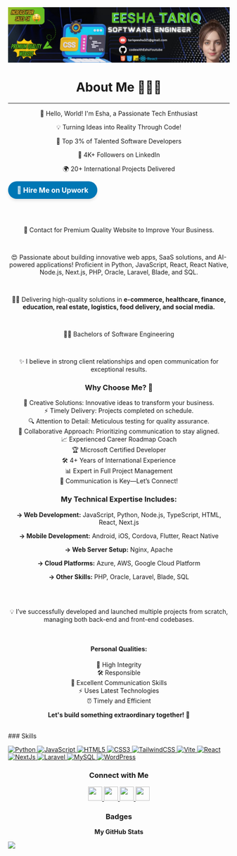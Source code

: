 <div style="display: flex; justify-content: center;">
  <img src="Professional LinkedIn Banner.png" width="800px" />
</div>

<h1 style="text-align: center;">About Me 👨‍💻✨</h1>
<hr />

<div style="text-align: center;">
  <p>🌟 Hello, World! I'm Esha, a Passionate Tech Enthusiast</p>
  <p>💡 Turning Ideas into Reality Through Code!</p>
  <p>🚀 Top 3% of Talented Software Developers</p>
  <p>👥 4K+ Followers on LinkedIn</p>
  <p>🌍 20+ International Projects Delivered</p>
</div>

<a href="https://www.upwork.com/freelancers/eeshat3" target="_blank" style="
  display: inline-block;
  background-color: #0077b5;
  color: white;
  padding: 10px 20px;
  border-radius: 25px;
  text-align: center;
  text-decoration: none;
  font-size: 16px;
  font-weight: bold;
  cursor: pointer;
  box-shadow: 0 4px 6px rgba(0, 0, 0, 0.1);
  transition: transform 0.2s, box-shadow 0.2s;
">
  🚀 Hire Me on Upwork
</a>

<br /><br />
<p style="text-align: center;">📍 Contact for Premium Quality Website to Improve Your Business.</p>
<br />
<p style="text-align: center;">😍 Passionate about building innovative web apps, SaaS solutions, and AI-powered applications! Proficient in Python, JavaScript, React, React Native, Node.js, Next.js, PHP, Oracle, Laravel, Blade, and SQL.</p>
<br />
<p style="text-align: center;">🙌🏻 Delivering high-quality solutions in <strong>e-commerce, healthcare, finance, education, real estate, logistics, food delivery, and social media.</strong></p>
<br />
<p style="text-align: center;">👨‍💻 Bachelors of Software Engineering </strong></p>
<br />
<p style="text-align: center;">✨ I believe in strong client relationships and open communication for exceptional results.</p>

<h3 style="text-align: center;">Why Choose Me? 🤔</h3>
<ul style="text-align: center; list-style-type: none; padding: 0;">
  <li>🌈 Creative Solutions: Innovative ideas to transform your business.</li>
  <li>⚡ Timely Delivery: Projects completed on schedule.</li>
  <li>🔍 Attention to Detail: Meticulous testing for quality assurance.</li>
  <li>🤝 Collaborative Approach: Prioritizing communication to stay aligned.</li>
  <li>📈 Experienced Career Roadmap Coach</li>
  <li>🏆 Microsoft Certified Developer</li>
  <li>🛠️ 4+ Years of International Experience</li>
  <li>📊 Expert in Full Project Management</li>
  <li>💬 Communication is Key—Let’s Connect!</li>
</ul>

<h3 style="text-align: center;">My Technical Expertise Includes:</h3>
<div style="text-align: center;">
  <p><strong>→ Web Development:</strong> JavaScript, Python, Node.js, TypeScript, HTML, React, Next.js</p>
  <p><strong>→ Mobile Development:</strong> Android, iOS, Cordova, Flutter, React Native</p>
  <p><strong>→ Web Server Setup:</strong> Nginx, Apache</p>
  <p><strong>→ Cloud Platforms:</strong> Azure, AWS, Google Cloud Platform</p>
  <p><strong>→ Other Skills:</strong> PHP, Oracle, Laravel, Blade, SQL</p>
</div>
<br /><br />

<p style="text-align: center;">💡 I’ve successfully developed and launched multiple projects from scratch, managing both back-end and front-end codebases.</p>
<br />

<h4 style="text-align: center;">Personal Qualities:</h4>
<ul style="text-align: center; list-style-type: none; padding: 0;">
  <li>🔑 High Integrity</li>  
  <li>🛠 Responsible</li>  
  <li>💬 Excellent Communication Skills</li>  
  <li>⚡ Uses Latest Technologies</li>  
  <li>⏰ Timely and Efficient</li>
</ul>

<p style="text-align: center;"><strong>Let's build something extraordinary together! 🌟</strong></p> 
<br /> 
### Skills

<p align="left">
  <a href="#" target="_blank" rel="noreferrer">
    <img src="https://raw.githubusercontent.com/danielcranney/readme-generator/main/public/icons/skills/python-colored.svg" width="36" height="36" alt="Python" />
  </a>
  <a href="https://developer.mozilla.org/en-US/docs/Web/JavaScript" target="_blank" rel="noreferrer">
    <img src="https://raw.githubusercontent.com/danielcranney/readme-generator/main/public/icons/skills/javascript-colored.svg" width="36" height="36" alt="JavaScript" />
  </a>
  <a href="https://developer.mozilla.org/en-US/docs/Glossary/HTML5" target="_blank" rel="noreferrer">
    <img src="https://raw.githubusercontent.com/danielcranney/readme-generator/main/public/icons/skills/html5-colored.svg" width="36" height="36" alt="HTML5" />
  </a>
  <a href="https://www.w3.org/TR/CSS/#css" target="_blank" rel="noreferrer">
    <img src="https://raw.githubusercontent.com/danielcranney/readme-generator/main/public/icons/skills/css3-colored.svg" width="36" height="36" alt="CSS3" />
  </a>
  <a href="https://tailwindcss.com/" target="_blank" rel="noreferrer">
    <img src="https://raw.githubusercontent.com/danielcranney/readme-generator/main/public/icons/skills/tailwindcss-colored.svg" width="36" height="36" alt="TailwindCSS" />
  </a>
  <a href="https://vitejs.dev/" target="_blank" rel="noreferrer">
    <img src="https://raw.githubusercontent.com/danielcranney/readme-generator/main/public/icons/skills/vite-colored.svg" width="36" height="36" alt="Vite" />
  </a>
  <a href="https://reactjs.org/" target="_blank" rel="noreferrer">
    <img src="https://raw.githubusercontent.com/danielcranney/readme-generator/main/public/icons/skills/react-colored.svg" width="36" height="36" alt="React" />
  </a>
  <a href="https://nextjs.org/docs" target="_blank" rel="noreferrer">
    <img src="https://raw.githubusercontent.com/danielcranney/readme-generator/main/public/icons/skills/nextjs-colored.svg" width="36" height="36" alt="NextJs" />
  </a>
  <a href="https://www.php.net/manual/en/intro.laravel.php" target="_blank" rel="noreferrer">
    <img src="https://raw.githubusercontent.com/danielcranney/readme-generator/main/public/icons/skills/laravel-colored.svg" width="36" height="36" alt="Laravel" />
  </a>
  <a href="https://www.mysql.com/" target="_blank" rel="noreferrer">
    <img src="https://raw.githubusercontent.com/danielcranney/readme-generator/main/public/icons/skills/mysql-colored.svg" width="36" height="36" alt="MySQL" />
  </a>

  <a href="https://wordpress.org/" target="_blank" rel="noreferrer">
    <img src="https://raw.githubusercontent.com/danielcranney/readme-generator/main/public/icons/skills/wordpress-colored.svg" width="36" height="36" alt="WordPress" />
  </a>
</p>


<h3 style="text-align: center;">Connect with Me</h3>
<p style="text-align: center;"> 
  <a href="https://www.github.com/codewithEshaYoutube" target="_blank" rel="noreferrer"> 
    <img src="https://raw.githubusercontent.com/danielcranney/readme-generator/main/public/icons/socials/github.svg" width="32" height="32" />
  </a> 
  <a href="https://www.linkedin.com/in/esha-tariqdev" target="_blank" rel="noreferrer"> 
    <img src="https://raw.githubusercontent.com/danielcranney/readme-generator/main/public/icons/socials/linkedin.svg" width="32" height="32" />
  </a> 
  <a href="https://stackoverflow.com/users/24487713/developer-esha" target="_blank" rel="noreferrer"> 
    <img src="https://raw.githubusercontent.com/danielcranney/readme-generator/main/public/icons/socials/stackoverflow.svg" width="32" height="32" />
  </a> 
  <a href="https://twitter.com/yourprofile" target="_blank" rel="noreferrer"> 
    <img src="https://raw.githubusercontent.com/danielcranney/readme-generator/main/public/icons/socials/twitter.svg" width="32" height="32" />
  </a>
</p>

<h3 style="text-align: center;">Badges</h3>
<p style="text-align: center;"><b>My GitHub Stats</b></p>
<a href="http://www.github.com/codewithEshaYoutube" style="text-align: center;">
  <img src="https://github-readme-streak-stats.herokuapp.com/?user=hafizasad419&stroke=ffffff&background=1c1917&ring=0891b2&fire=0891b2&currStreakNum=ffffff&currStreakLabel=0891b2&sideNums=ffffff&sideLabels=ffffff&dates=ffffff&hide_border=true" />
</a>
